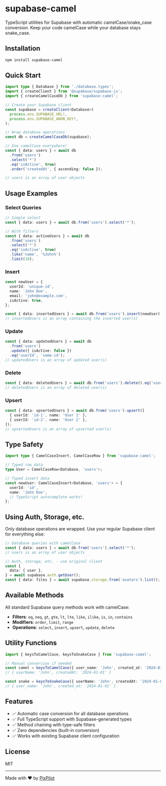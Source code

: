 # supabase-camel

TypeScript utilities for Supabase with automatic camelCase/snake_case conversion. Keep your code camelCase while your database stays snake_case.

## Installation

```bash
npm install supabase-camel
```

## Quick Start

```typescript
import type { Database } from './database.types';
import { createClient } from '@supabase/supabase-js';
import { createCamelCaseDb } from 'supabase-camel';

// Create your Supabase client
const supabase = createClient<Database>(
  process.env.SUPABASE_URL!,
  process.env.SUPABASE_ANON_KEY!,
);

// Wrap database operations
const db = createCamelCaseDb(supabase);

// Use camelCase everywhere!
const { data: users } = await db
  .from('users')
  .select('*')
  .eq('isActive', true)
  .order('createdAt', { ascending: false });

// users is an array of user objects
```

## Usage Examples

### Select Queries

```typescript
// Simple select
const { data: users } = await db.from('users').select('*');

// With filters
const { data: activeUsers } = await db
  .from('users')
  .select('*')
  .eq('isActive', true)
  .like('name', '%John%')
  .limit(10);
```

### Insert

```typescript
const newUser = {
  userId: 'unique-id',
  name: 'John Doe',
  email: 'john@example.com',
  isActive: true,
};

const { data: insertedUsers } = await db.from('users').insert(newUser);
// insertedUsers is an array containing the inserted user(s)
```

### Update

```typescript
const { data: updatedUsers } = await db
  .from('users')
  .update({ isActive: false })
  .eq('userId', 'some-id');
// updatedUsers is an array of updated user(s)
```

### Delete

```typescript
const { data: deletedUsers } = await db.from('users').delete().eq('userId', 'some-id');
// deletedUsers is an array of deleted user(s)
```

### Upsert

```typescript
const { data: upsertedUsers } = await db.from('users').upsert([
  { userId: 'id-1', name: 'User 1' },
  { userId: 'id-2', name: 'User 2' },
]);
// upsertedUsers is an array of upserted user(s)
```

## Type Safety

```typescript
import type { CamelCaseInsert, CamelCaseRow } from 'supabase-camel';

// Typed row data
type User = CamelCaseRow<Database, 'users'>;

// Typed insert data
const newUser: CamelCaseInsert<Database, 'users'> = {
  userId: 'id',
  name: 'John Doe',
  // TypeScript autocomplete works!
};
```

## Using Auth, Storage, etc.

Only database operations are wrapped. Use your regular Supabase client for everything else:

```typescript
// Database queries with camelCase
const { data: users } = await db.from('users').select('*');
// users is an array of user objects

// Auth, storage, etc. - use original client
const {
  data: { user },
} = await supabase.auth.getUser();
const { data: files } = await supabase.storage.from('avatars').list();
```

## Available Methods

All standard Supabase query methods work with camelCase:

- **Filters**: `eq`, `neq`, `gt`, `gte`, `lt`, `lte`, `like`, `ilike`, `is`, `in`, `contains`
- **Modifiers**: `order`, `limit`, `range`
- **Operations**: `select`, `insert`, `upsert`, `update`, `delete`

## Utility Functions

```typescript
import { keysToCamelCase, keysToSnakeCase } from 'supabase-camel';

// Manual conversion if needed
const camel = keysToCamelCase({ user_name: 'John', created_at: '2024-01-01' });
// { userName: 'John', createdAt: '2024-01-01' }

const snake = keysToSnakeCase({ userName: 'John', createdAt: '2024-01-01' });
// { user_name: 'John', created_at: '2024-01-01' }
```

## Features

- ✅ Automatic case conversion for all database operations
- ✅ Full TypeScript support with Supabase-generated types
- ✅ Method chaining with type-safe filters
- ✅ Zero dependencies (built-in conversion)
- ✅ Works with existing Supabase client configuration

## License

MIT

---

Made with ❤️ by [PixPilot](https://pixpilot.ai)
